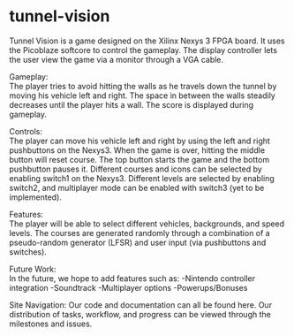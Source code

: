 tunnel-vision
=============
Tunnel Vision is a game designed on the Xilinx Nexys 3 FPGA board.  It uses the Picoblaze softcore to control the gameplay. The display controller lets the user view the game via a monitor through a  VGA cable. 

Gameplay:  
The player tries to avoid hitting the walls as he travels down the tunnel by moving his vehicle left and right. The space in between the walls steadily decreases until the player hits a wall.  The score is displayed during gameplay.

Controls:   <br />
The player can move his vehicle left and right by using the left and right pushbuttons on the Nexys3.  When the game is over, hitting the middle button will reset course.  The top button starts the game and the bottom pushbutton pauses it. Different courses and icons can be selected by enabling switch1 on the Nexys3. Different levels are selected by enabling switch2, and multiplayer mode can be enabled with switch3 (yet to be implemented).

Features:   <br />
The player will be able to select different vehicles, backgrounds, and speed levels.  The courses are generated randomly through a combination of a pseudo-random generator (LFSR) and user input (via pushbuttons and switches).

Future Work:   <br />
In the future, we hope to add features such as:
-Nintendo controller integration
-Soundtrack
-Multiplayer options
-Powerups/Bonuses

Site Navigation: 
Our code and documentation can all be found here. Our distribution of tasks, workflow, and progress can be viewed through the milestones and issues.
